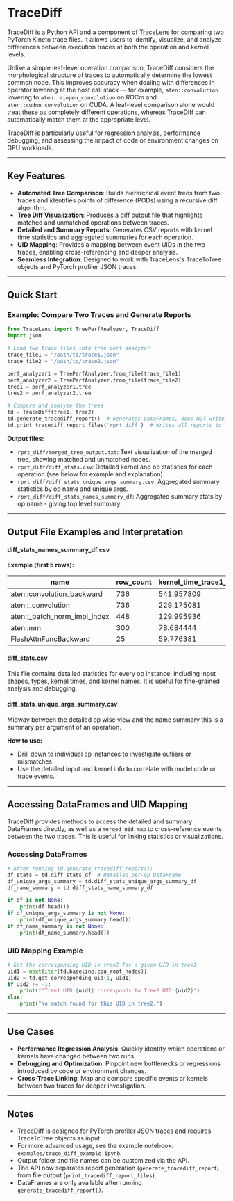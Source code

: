 <!--
Copyright (c) 2024 - 2025 Advanced Micro Devices, Inc. All rights reserved.

See LICENSE for license information.
-->

# TraceDiff

TraceDiff is a Python API and a component of TraceLens for comparing two PyTorch Kineto trace files. It allows users to identify, visualize, and analyze differences between execution traces at both the operation and kernel levels.

Unlike a simple leaf-level operation comparison, TraceDiff considers the morphological structure of traces to automatically determine the lowest common node. This improves accuracy when dealing with differences in operator lowering at the host call stack — for example, `aten::convolution` lowering to `aten::miopen_convolution` on ROCm and `aten::cudnn_convolution` on CUDA. A leaf-level comparison alone would treat these as completely different operations, whereas TraceDiff can automatically match them at the appropriate level.

TraceDiff is particularly useful for regression analysis, performance debugging, and assessing the impact of code or environment changes on GPU workloads.


---

## Key Features

- **Automated Tree Comparison**: Builds hierarchical event trees from two traces and identifies points of difference (PODs) using a recursive diff algorithm.
- **Tree Diff Visualization**: Produces a diff output file that highlights matched and unmatched operations between traces.
- **Detailed and Summary Reports**: Generates CSV reports with kernel time statistics and aggregated summaries for each operation.
- **UID Mapping**: Provides a mapping between event UIDs in the two traces, enabling cross-referencing and deeper analysis.
- **Seamless Integration**: Designed to work with TraceLens's TraceToTree objects and PyTorch profiler JSON traces.

---

## Quick Start


### Example: Compare Two Traces and Generate Reports

```python
from TraceLens import TreePerfAnalyzer, TraceDiff
import json

# Load two trace files into tree perf analyzer
trace_file1 = "/path/to/trace1.json"
trace_file2 = "/path/to/trace2.json"

perf_analyzer1 = TreePerfAnalyzer.from_file(trace_file1)
perf_analyzer2 = TreePerfAnalyzer.from_file(trace_file2)
tree1 = perf_analyzer1.tree
tree2 = perf_analyzer2.tree

# Compare and analyze the trees
td = TraceDiff(tree1, tree2)
td.generate_tracediff_report()  # Generates DataFrames, does NOT write files
td.print_tracediff_report_files('rprt_diff')  # Writes all reports to files in 'rprt_diff/'
```



**Output files:**
- `rprt_diff/merged_tree_output.txt`: Text visualization of the merged tree, showing matched and unmatched nodes.
- `rprt_diff/diff_stats.csv`: Detailed kernel and op statistics for each operation (see below for example and explanation).
- `rprt_diff/diff_stats_unique_args_summary.csv`: Aggregated summary statistics by op name and unique args.
- `rprt_diff/diff_stats_names_summary_df`: Aggregated summary stats by op name - giving top level summary.

---


## Output File Examples and Interpretation

#### diff_stats_names_summary_df.csv



**Example (first 5 rows):**

| name                        | row_count | kernel_time_trace1_sum_ms | kernel_time_trace2_sum_ms | diff_sum_ms  | abs_diff_sum_ms |
|-----------------------------|-----------|---------------------------|---------------------------|--------------|-----------------|
| aten::convolution_backward  | 736       | 541.957809                | 366.136090                | -175.821719  | 198.297619      |
| aten::_convolution          | 736       | 229.175081                | 157.807700                | -71.367381   | 85.731275       |
| aten::_batch_norm_impl_index| 448       | 129.995936                | 43.081600                 | -86.914335   | 86.914335       |
| aten::mm                    | 300       | 78.684444                 | 84.654093                 | 5.969649     | 11.982847       |
| FlashAttnFuncBackward       | 25        | 59.776381                 | 54.930648                 | -4.845733    | 4.845733        |



#### diff_stats.csv

This file contains detailed statistics for every op instance, including input shapes, types, kernel times, and kernel names. It is useful for fine-grained analysis and debugging.

#### diff_stats_unique_args_summary.csv

Midway between the detailed op wise view and the name summary this is a summary per argument of an operation. 

**How to use:**
- Drill down to individual op instances to investigate outliers or mismatches.
- Use the detailed input and kernel info to correlate with model code or trace events.

---

## Accessing DataFrames and UID Mapping

TraceDiff provides methods to access the detailed and summary DataFrames directly, as well as a `merged_uid_map` to cross-reference events between the two traces. This is useful for linking statistics or visualizations.

### Accessing DataFrames

```python
# After running td.generate_tracediff_report():
df_stats = td.diff_stats_df  # Detailed per-op DataFrame
df_unique_args_summary = td.diff_stats_unique_args_summary_df
df_name_summary = td.diff_stats_name_summary_df

if df is not None:
    print(df.head())
if df_unique_args_summary is not None:
    print(df_unique_args_summary.head())
if df_name_summary is not None:
    print(df_name_summary.head())
```

### UID Mapping Example

```python
# Get the corresponding UID in tree2 for a given UID in tree1
uid1 = next(iter(td.baseline.cpu_root_nodes))
uid2 = td.get_corresponding_uid(1, uid1)
if uid2 != -1:
    print(f"Tree1 UID {uid1} corresponds to Tree2 UID {uid2}")
else:
    print("No match found for this UID in tree2.")
```

---


## Use Cases

- **Performance Regression Analysis**: Quickly identify which operations or kernels have changed between two runs.
- **Debugging and Optimization**: Pinpoint new bottlenecks or regressions introduced by code or environment changes.
- **Cross-Trace Linking**: Map and compare specific events or kernels between two traces for deeper investigation.

---


## Notes

- TraceDiff is designed for PyTorch profiler JSON traces and requires TraceToTree objects as input.
- For more advanced usage, see the example notebook: `examples/trace_diff_example.ipynb`.
- Output folder and file names can be customized via the API.
- The API now separates report generation (`generate_tracediff_report`) from file output (`print_tracediff_report_files`).
- DataFrames are only available after running `generate_tracediff_report()`.
